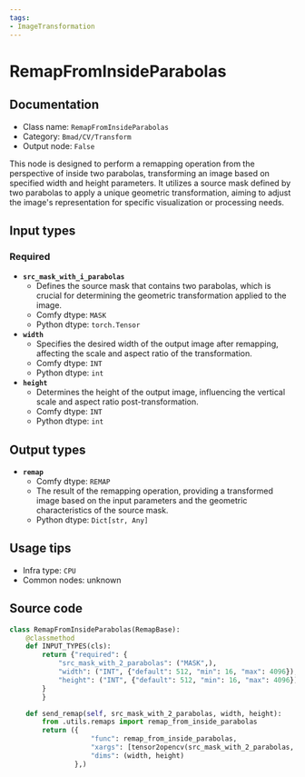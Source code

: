 ```yaml
---
tags:
- ImageTransformation
---
```


# RemapFromInsideParabolas
## Documentation
- Class name: `RemapFromInsideParabolas`
- Category: `Bmad/CV/Transform`
- Output node: `False`

This node is designed to perform a remapping operation from the perspective of inside two parabolas, transforming an image based on specified width and height parameters. It utilizes a source mask defined by two parabolas to apply a unique geometric transformation, aiming to adjust the image's representation for specific visualization or processing needs.
## Input types
### Required
- **`src_mask_with_i_parabolas`**
    - Defines the source mask that contains two parabolas, which is crucial for determining the geometric transformation applied to the image.
    - Comfy dtype: `MASK`
    - Python dtype: `torch.Tensor`
- **`width`**
    - Specifies the desired width of the output image after remapping, affecting the scale and aspect ratio of the transformation.
    - Comfy dtype: `INT`
    - Python dtype: `int`
- **`height`**
    - Determines the height of the output image, influencing the vertical scale and aspect ratio post-transformation.
    - Comfy dtype: `INT`
    - Python dtype: `int`
## Output types
- **`remap`**
    - Comfy dtype: `REMAP`
    - The result of the remapping operation, providing a transformed image based on the input parameters and the geometric characteristics of the source mask.
    - Python dtype: `Dict[str, Any]`
## Usage tips
- Infra type: `CPU`
- Common nodes: unknown


## Source code
```python
class RemapFromInsideParabolas(RemapBase):
    @classmethod
    def INPUT_TYPES(cls):
        return {"required": {
            "src_mask_with_2_parabolas": ("MASK",),
            "width": ("INT", {"default": 512, "min": 16, "max": 4096}),
            "height": ("INT", {"default": 512, "min": 16, "max": 4096}),
        }
        }

    def send_remap(self, src_mask_with_2_parabolas, width, height):
        from .utils.remaps import remap_from_inside_parabolas
        return ({
                    "func": remap_from_inside_parabolas,
                    "xargs": [tensor2opencv(src_mask_with_2_parabolas, 1), width, height],
                    "dims": (width, height)
                },)

```
